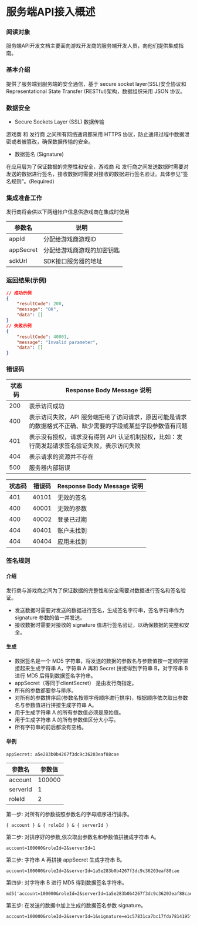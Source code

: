 # 服务端API接入概述

### 阅读对象

服务端API开发文档主要面向游戏开发商的服务端开发人员，向他们提供集成指南。

### 基本介绍

提供了服务端到服务端的安全通信，基于 secure socket layer(SSL)安全协议和 Representational State Transfer (RESTful)架构，数据组织采用 JSON 协议。

### 数据安全

- Secure Sockets Layer (SSL) 数据传输

游戏商 和 发行商 之间所有网络通讯都采用 HTTPS 协议，防止通讯过程中数据泄密或者被篡改，确保数据传输的安全。

- 数据签名 (Signature)

在应用层为了保证数据的完整性和安全，游戏商 和 发行商之间发送数据时需要对发送的数据进行签名，接收数据时需要对接收的数据进行签名验证。具体参见”签名规则“。(Required)

### 集成准备工作

发行商将会供以下两组帐户信息供游戏商在集成时使用

|参数名|说明|
|---|---|
|appId|分配给游戏商游戏ID|
|appSecret|分配给游戏商游戏的加密钥匙|
|sdkUrl|SDK接口服务器的地址|

### 返回结果(示例)

```json
// 成功示例
{
    "resultCode": 200,
    "message": "OK",
    "data": []
}
// 失败示例
{
    "resultCode": 40001,
    "message": "Invalid parameter",
    "data": []
}
```

### 错误码

|状态码|Response Body Message 说明|
|---|---|
|200|表示访问成功|
|400|表示访问失败，API 服务端拒绝了访问请求，原因可能是请求的数据格式不正确、缺少需要的字段或某些字段参数值有问题|
|401|表示没有授权，请求没有得到 API 认证机制授权，比如：发行商发起请求签名验证失败，表示访问失败|
|404|表示请求的资源并不存在|
|500|服务器内部错误|

|状态码|错误码|Response Body Message 说明|
|---|---|---|
|401|40101|无效的签名|
|400|40001|无效的参数|
|400|40002|登录已过期|
|404|40401|账户未找到|
|404|40404|应用未找到|

### 签名规则

#### 介绍

发行商与游戏商之间为了保证数据的完整性和安全需要对数据进行签名和签名验证。

- 发送数据时需要对发送的数据进行签名，生成签名字符串，签名字符串作为 signature 参数的值一并发送。
- 接收数据时需要对接收的 signature 值进行签名验证，以确保数据的完整和安全。

#### 生成

- 数据签名是一个 MD5 字符串，将发送的数据的参数名与参数值按一定顺序拼接起来生成字符串 A，字符串 A 再和 Secret 拼接得到字符串 B，对字符串 B 进行 MD5 后得到数据签名字符串。
- appSecret（等同于clientSecret） 是由发行商指定。
- 所有的参数都要参与排序。
- 对所有的参数排序后(参数名按照字母顺序进行排序)，根据顺序依次取出参数名与参数值进行拼接生成字符串 A。
- 用于生成字符串 A 的所有参数值必须是原始值。
- 用于生成字符串 A 的所有参数值区分大小写。
- 所有字符串的前后都没有空格。

#### 举例

```
appSecret: a5e283b0b4267f3dc9c36203eaf88cae
```

|参数名|参数值|
|---|---|
|account|100000|
|serverId|1|
|roleId|2|

第一步: 对所有的参数按照参数名的字母顺序进行排序。

```
{ account } & { roleId } & { serverId }
```

第二步: 对排序好的参数,依次取出参数名和参数值拼接成字符串 A。

```
account=100000&roleId=2&serverId=1
```

第三步: 字符串 A 再拼接 appSecret 生成字符串 B。

```
account=100000&roleId=2&serverId=1a5e283b0b4267f3dc9c36203eaf88cae
```

第四步: 对字符串 B 进行 MD5 得到数据签名字符串。

```
md5('account=100000&roleId=2&serverId=1a5e283b0b4267f3dc9c36203eaf88cae')
```

第五步: 在发送的数据中加上生成的数据签名参数 signature。

```
account=100000&roleId=2&serverId=1&signature=e1c57831ca7bc17fda7814195f36e548
```
